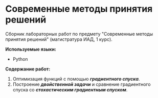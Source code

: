 # Современные методы принятия решений

Сборник лабораторных работ по предмету "Современные методы принятия решений" (магистратура ИАД, 1 курс).

**Используемые языки:**
* Python


**Содержание работ:**
1) Оптимизация функций с помощью ***градиентного спуска***.
2) Построение ***двойственной задачи*** и сравнение градиентного спуска со ***стохастическим градиентным спуском***.